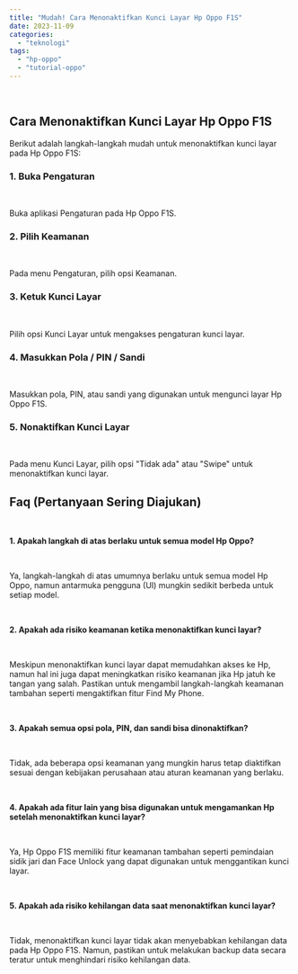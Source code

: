 ```yaml
---
title: "Mudah! Cara Menonaktifkan Kunci Layar Hp Oppo F1S"
date: 2023-11-09
categories: 
  - "teknologi"
tags: 
  - "hp-oppo"
  - "tutorial-oppo"
---
```


 

## Cara Menonaktifkan Kunci Layar Hp Oppo F1S

Berikut adalah langkah-langkah mudah untuk menonaktifkan kunci layar pada Hp Oppo F1S:

### 1\. Buka Pengaturan

 

Buka aplikasi Pengaturan pada Hp Oppo F1S.

### 2\. Pilih Keamanan

 

Pada menu Pengaturan, pilih opsi Keamanan.

### 3\. Ketuk Kunci Layar

 

Pilih opsi Kunci Layar untuk mengakses pengaturan kunci layar.

### 4\. Masukkan Pola / PIN / Sandi

 

Masukkan pola, PIN, atau sandi yang digunakan untuk mengunci layar Hp Oppo F1S.

### 5\. Nonaktifkan Kunci Layar

 

Pada menu Kunci Layar, pilih opsi "Tidak ada" atau "Swipe" untuk menonaktifkan kunci layar.

## Faq (Pertanyaan Sering Diajukan)

 

**1\. Apakah langkah di atas berlaku untuk semua model Hp Oppo?**

 

Ya, langkah-langkah di atas umumnya berlaku untuk semua model Hp Oppo, namun antarmuka pengguna (UI) mungkin sedikit berbeda untuk setiap model.

 

**2\. Apakah ada risiko keamanan ketika menonaktifkan kunci layar?**

 

Meskipun menonaktifkan kunci layar dapat memudahkan akses ke Hp, namun hal ini juga dapat meningkatkan risiko keamanan jika Hp jatuh ke tangan yang salah. Pastikan untuk mengambil langkah-langkah keamanan tambahan seperti mengaktifkan fitur Find My Phone.

 

**3\. Apakah semua opsi pola, PIN, dan sandi bisa dinonaktifkan?**

 

Tidak, ada beberapa opsi keamanan yang mungkin harus tetap diaktifkan sesuai dengan kebijakan perusahaan atau aturan keamanan yang berlaku.

 

**4\. Apakah ada fitur lain yang bisa digunakan untuk mengamankan Hp setelah menonaktifkan kunci layar?**

 

Ya, Hp Oppo F1S memiliki fitur keamanan tambahan seperti pemindaian sidik jari dan Face Unlock yang dapat digunakan untuk menggantikan kunci layar.

 

**5\. Apakah ada risiko kehilangan data saat menonaktifkan kunci layar?**

 

Tidak, menonaktifkan kunci layar tidak akan menyebabkan kehilangan data pada Hp Oppo F1S. Namun, pastikan untuk melakukan backup data secara teratur untuk menghindari risiko kehilangan data.
